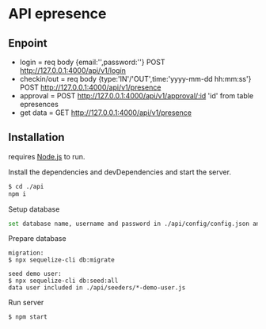 # API epresence

## Enpoint

- login = req body {email:'',password:''} POST http://127.0.0.1:4000/api/v1/login
- checkin/out = req body {type:'IN'/'OUT',time:'yyyy-mm-dd hh:mm:ss'} POST http://127.0.0.1:4000/api/v1/presence
- approval = POST http://127.0.0.1:4000/api/v1/approval/:id 'id' from table epresences
- get data = GET http://127.0.0.1:4000/api/v1/presence

## Installation

requires [Node.js](https://nodejs.org/) to run.

Install the dependencies and devDependencies and start the server.

```sh
$ cd ./api
npm i
```

Setup database

```sh
set database name, username and password in ./api/config/config.json and ./api/database/config.js
```

Prepare database
```
migration:
$ npx sequelize-cli db:migrate

seed demo user:
$ npx sequelize-cli db:seed:all
data user included in ./api/seeders/*-demo-user.js
```
Run server
```
$ npm start
```
